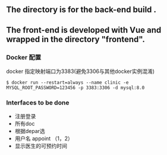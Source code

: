 ## The directory is for the back-end build .

## The front-end is developed with Vue and wrapped in the directory "frontend".

### Docker 配置
docker 指定映射端口为3383(避免3306与其他docker实例混淆)
```
$ docker run --restart=always --name clinic -e MYSQL_ROOT_PASSWORD=123456 -p 3383:3306 -d mysql:8.0 
```

### Interfaces to be done
* 注册登录
* 所有doc
* 根据depar选
* 用户名 appoint （1，2）
* 显示医生的可预约时间

